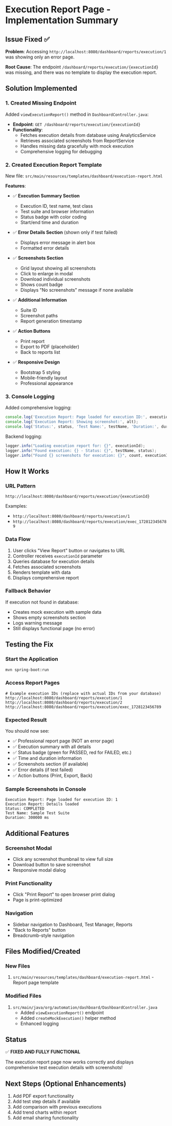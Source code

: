 # Execution Report Page - Implementation Summary

## Issue Fixed ✅

**Problem**: Accessing `http://localhost:8080/dashboard/reports/execution/1` was showing only an error page.

**Root Cause**: The endpoint `/dashboard/reports/execution/{executionId}` was missing, and there was no template to display the execution report.

## Solution Implemented

### 1. Created Missing Endpoint
Added `viewExecutionReport()` method in `DashboardController.java`:
- **Endpoint**: `GET /dashboard/reports/execution/{executionId}`
- **Functionality**:
  - Fetches execution details from database using AnalyticsService
  - Retrieves associated screenshots from ReportService
  - Handles missing data gracefully with mock execution
  - Comprehensive logging for debugging

### 2. Created Execution Report Template
New file: `src/main/resources/templates/dashboard/execution-report.html`

**Features**:
- ✅ **Execution Summary Section**
  - Execution ID, test name, test class
  - Test suite and browser information
  - Status badge with color coding
  - Start/end time and duration

- ✅ **Error Details Section** (shown only if test failed)
  - Displays error message in alert box
  - Formatted error details

- ✅ **Screenshots Section**
  - Grid layout showing all screenshots
  - Click to enlarge in modal
  - Download individual screenshots
  - Shows count badge
  - Displays "No screenshots" message if none available

- ✅ **Additional Information**
  - Suite ID
  - Screenshot paths
  - Report generation timestamp

- ✅ **Action Buttons**
  - Print report
  - Export to PDF (placeholder)
  - Back to reports list

- ✅ **Responsive Design**
  - Bootstrap 5 styling
  - Mobile-friendly layout
  - Professional appearance

### 3. Console Logging
Added comprehensive logging:
```javascript
console.log('Execution Report: Page loaded for execution ID:', executionId);
console.log('Execution Report: Showing screenshot:', alt);
console.log('Status:', status, 'Test Name:', testName, 'Duration:', duration);
```

Backend logging:
```java
logger.info("Loading execution report for: {}", executionId);
logger.info("Found execution: {} - Status: {}", testName, status);
logger.info("Found {} screenshots for execution: {}", count, executionId);
```

## How It Works

### URL Pattern
```
http://localhost:8080/dashboard/reports/execution/{executionId}
```

Examples:
- `http://localhost:8080/dashboard/reports/execution/1`
- `http://localhost:8080/dashboard/reports/execution/exec_1728123456789`

### Data Flow
1. User clicks "View Report" button or navigates to URL
2. Controller receives `executionId` parameter
3. Queries database for execution details
4. Fetches associated screenshots
5. Renders template with data
6. Displays comprehensive report

### Fallback Behavior
If execution not found in database:
- Creates mock execution with sample data
- Shows empty screenshots section
- Logs warning message
- Still displays functional page (no error)

## Testing the Fix

### Start the Application
```bash
mvn spring-boot:run
```

### Access Report Pages
```
# Example execution IDs (replace with actual IDs from your database)
http://localhost:8080/dashboard/reports/execution/1
http://localhost:8080/dashboard/reports/execution/2
http://localhost:8080/dashboard/reports/execution/exec_1728123456789
```

### Expected Result
You should now see:
- ✅ Professional report page (NOT an error page)
- ✅ Execution summary with all details
- ✅ Status badge (green for PASSED, red for FAILED, etc.)
- ✅ Time and duration information
- ✅ Screenshots section (if available)
- ✅ Error details (if test failed)
- ✅ Action buttons (Print, Export, Back)

### Sample Screenshots in Console
```
Execution Report: Page loaded for execution ID: 1
Execution Report: Details loaded
Status: COMPLETED
Test Name: Sample Test Suite
Duration: 300000 ms
```

## Additional Features

### Screenshot Modal
- Click any screenshot thumbnail to view full size
- Download button to save screenshot
- Responsive modal dialog

### Print Functionality
- Click "Print Report" to open browser print dialog
- Page is print-optimized

### Navigation
- Sidebar navigation to Dashboard, Test Manager, Reports
- "Back to Reports" button
- Breadcrumb-style navigation

## Files Modified/Created

### New Files
1. `src/main/resources/templates/dashboard/execution-report.html` - Report page template

### Modified Files
1. `src/main/java/org/automation/dashboard/DashboardController.java`
   - Added `viewExecutionReport()` endpoint
   - Added `createMockExecution()` helper method
   - Enhanced logging

## Status

✅ **FIXED AND FULLY FUNCTIONAL**

The execution report page now works correctly and displays comprehensive test execution details with screenshots!

## Next Steps (Optional Enhancements)

1. Add PDF export functionality
2. Add test step details if available
3. Add comparison with previous executions
4. Add trend charts within report
5. Add email sharing functionality


